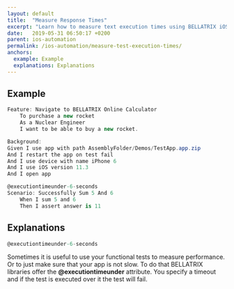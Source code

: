 ```yaml
---
layout: default
title:  "Measure Response Times"
excerpt: "Learn how to measure text execution times using BELLATRIX iOS module."
date:   2019-05-31 06:50:17 +0200
parent: ios-automation
permalink: /ios-automation/measure-test-execution-times/
anchors:
  example: Example
  explanations: Explanations
---
```

Example
--------
```csharp
Feature: Navigate to BELLATRIX Online Calculator
	To purchase a new rocket
	As a Nuclear Engineer 
	I want to be able to buy a new rocket.

Background:
Given I use app with path AssemblyFolder/Demos/TestApp.app.zip
And I restart the app on test fail
And I use device with name iPhone 6
And I use iOS version 11.3
And I open app

@executiontimeunder-6-seconds
Scenario: Successfully Sum 5 And 6
	When I sum 5 and 6
	Then I assert answer is 11
```

Explanations
------------
```csharp
@executiontimeunder-6-seconds
```
Sometimes it is useful to use your functional tests to measure performance. Or to just make sure that your app is not slow. To do that BELLATRIX libraries offer the **@executiontimeunder** attribute. You specify a timeout and if the test is executed over it the test will fail.